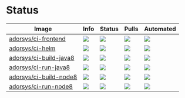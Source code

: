# Status


| Image | Info | Status | Pulls | Automated |
| ----- | ---- | ------ | ----- | ----- |
| [adorsys/ci-frontend](https://hub.docker.com/r/adorsys/ci-frontend/) | [![](https://images.microbadger.com/badges/image/adorsys/ci-frontend.svg)](https://microbadger.com/images/adorsys/ci-frontend) | ![](https://img.shields.io/docker/build/adorsys/ci-frontend.svg) | ![](https://img.shields.io/docker/pulls/adorsys/ci-frontend.svg) | ![](https://img.shields.io/docker/automated/adorsys/ci-frontend.svg) |
| [adorsys/ci-helm](https://hub.docker.com/r/adorsys/ci-helm/) | [![](https://images.microbadger.com/badges/image/adorsys/ci-helm.svg)](https://microbadger.com/images/adorsys/ci-helm) | ![](https://img.shields.io/docker/build/adorsys/ci-helm.svg) | ![](https://img.shields.io/docker/pulls/adorsys/ci-helm.svg) | ![](https://img.shields.io/docker/automated/adorsys/ci-helm.svg) |
| [adorsys/ci-build-java8](https://hub.docker.com/r/adorsys/ci-build-java8/) | [![](https://images.microbadger.com/badges/image/adorsys/ci-build-java8.svg)](https://microbadger.com/images/adorsys/ci-build-java8) | ![](https://img.shields.io/docker/build/adorsys/ci-build-java8.svg) | ![](https://img.shields.io/docker/pulls/adorsys/ci-build-java8.svg) | ![](https://img.shields.io/docker/automated/adorsys/ci-build-java8.svg) |
| [adorsys/ci-run-java8](https://hub.docker.com/r/adorsys/ci-run-java8/) | [![](https://images.microbadger.com/badges/image/adorsys/ci-run-java8.svg)](https://microbadger.com/images/adorsys/ci-run-java8) | ![](https://img.shields.io/docker/build/adorsys/ci-run-java8.svg) | ![](https://img.shields.io/docker/pulls/adorsys/ci-run-java8.svg) | ![](https://img.shields.io/docker/pulls/automated/ci-run-java8.svg) |
| [adorsys/ci-build-node8](https://hub.docker.com/r/adorsys/ci-build-node8/) | [![](https://images.microbadger.com/badges/image/adorsys/ci-build-node8.svg)](https://microbadger.com/images/adorsys/ci-build-node8) | ![](https://img.shields.io/docker/build/adorsys/ci-build-node8.svg) | ![](https://img.shields.io/docker/pulls/adorsys/ci-build-node8.svg) | ![](https://img.shields.io/docker/automated/adorsys/ci-build-node8.svg) |
| [adorsys/ci-run-node8](https://hub.docker.com/r/adorsys/ci-run-node8/) | [![](https://images.microbadger.com/badges/image/adorsys/ci-run-node8.svg)](https://microbadger.com/images/adorsys/ci-run-node8) | ![](https://img.shields.io/docker/build/adorsys/ci-run-node8.svg) | ![](https://img.shields.io/docker/pulls/adorsys/ci-run-node8.svg) | ![](https://img.shields.io/docker/automated/adorsys/ci-run-node8.svg) |